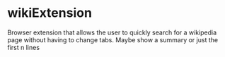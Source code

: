 # wikiExtension
Browser extension that allows the user to quickly search for a wikipedia page without having to change tabs. Maybe show a summary or just the first n lines
